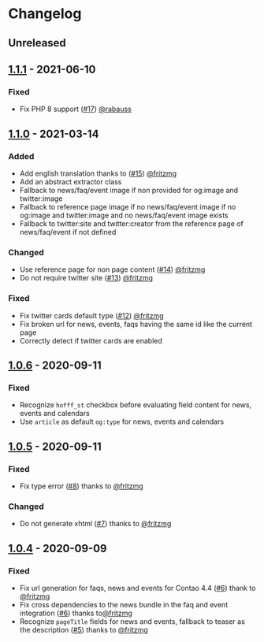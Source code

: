 # Changelog

## Unreleased

## [1.1.1] - 2021-06-10

### Fixed

 - Fix PHP 8 support ([#17](https://github.com/hofff/contao-social-tags/pull/17)) [@rabauss](https://github.com/rabauss)

## [1.1.0] - 2021-03-14

### Added

 - Add english translation thanks to ([#15](https://github.com/hofff/contao-social-tags/pull/8)) [@fritzmg](https://github.com/fritzmg)
 - Add an abstract extractor class
 - Fallback to news/faq/event image if non provided for og:image and twitter:image
 - Fallback to reference page image if no news/faq/event image if no og:image and twitter:image and no news/faq/event image exists
 - Fallback to twitter:site and twitter:creator from the reference page of news/faq/event if not defined 

### Changed

 - Use reference page for non page content ([#14](https://github.com/hofff/contao-social-tags/pull/14)) [@fritzmg](https://github.com/fritzmg)
 - Do not require twitter site ([#13](https://github.com/hofff/contao-social-tags/pull/13)) [@fritzmg](https://github.com/fritzmg)

### Fixed

 - Fix twitter cards default type  ([#12](https://github.com/hofff/contao-social-tags/pull/12)) [@fritzmg](https://github.com/fritzmg)
 - Fix broken url for news, events, faqs having the same id like the current page
 - Correctly detect if twitter cards are enabled

## [1.0.6] - 2020-09-11

### Fixed

 - Recognize `hofff_st` checkbox before evaluating field content for news, events and calendars
 - Use `article` as default `og:type` for news, events and calendars

## [1.0.5] - 2020-09-11

### Fixed

 - Fix type error ([#8](https://github.com/hofff/contao-social-tags/pull/8)) thanks to [@fritzmg](https://github.com/fritzmg)

### Changed

 - Do not generate xhtml ([#7](https://github.com/hofff/contao-social-tags/pull/7)) thanks to [@fritzmg](https://github.com/fritzmg)


## [1.0.4] - 2020-09-09

### Fixed

 - Fix url generation for faqs, news and events for Contao 4.4 ([#6](https://github.com/hofff/contao-social-tags/pull/6)) thank to [@fritzmg](https://github.com/fritzmg)
 - Fix cross dependencies to the news bundle in the faq and event integration ([#6](https://github.com/hofff/contao-social-tags/pull/6)) thanks to[@fritzmg](https://github.com/fritzmg)
 - Recognize `pageTitle` fields for news and events, fallback to teaser as the description ([#5](https://github.com/hofff/contao-social-tags/pull/5)) thanks to [@fritzmg](https://github.com/fritzmg)

[1.1.1]: https://github.com/hofff/contao-social-tags/compare/1.1.0...1.1.1
[1.1.0]: https://github.com/hofff/contao-social-tags/compare/1.0.6...1.1.0
[1.0.6]: https://github.com/hofff/contao-social-tags/compare/1.0.5...1.0.6
[1.0.5]: https://github.com/hofff/contao-social-tags/compare/1.0.4...1.0.5
[1.0.4]: https://github.com/hofff/contao-social-tags/compare/1.0.3...1.0.4
